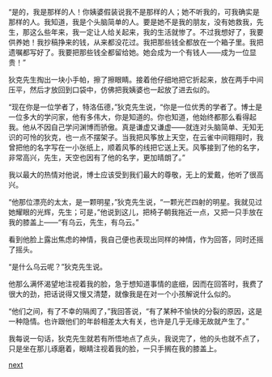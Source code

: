 
“是的，我是那样的人！你姨婆假装说我不是那样的人；她不听我的，可我确实是那样的人。我知道，我是个头脑简单的人。要是她不是我的朋友，没有她救我，先生，那这么些年来，我一定让人给关起来，我的生活就惨了。不过我想好了，我要供养她！我抄稿挣来的钱，从来都没花过。我把那些钱全都放在一个箱子里。我把遗嘱都写好了。我要把那些钱全都留给她。她会成为一个有钱人——成为一位显贵！”

狄克先生掏出一块小手帕，擦了擦眼睛。接着他仔细地把它折起来，放在两手中间压平，然后才放回到口袋中，仿佛把我姨婆也一起放了进去似的。

“现在你是一位学者了，特洛伍德，”狄克先生说，“你是一位优秀的学者了。博士是一位多大的学问家，他有多伟大，你是知道的。你也知道，他始终都那么看得起我。他从不因自己学问渊博而骄傲。真是谦虚又谦虚——就连对头脑简单、无知无识的可怜的狄克，也一点不摆架子。当我把风筝放上天空，在云雀中间翱翔时，我曾把他的名字写在一小张纸上，顺着风筝的线把它送上天。风筝接到了他的名字，非常高兴，先生，天空也因有了他的名字，更加晴朗了。”

我以最大的热情对他说，博士应该受到我们最大的尊敬，无上的爱戴，他听了很高兴。

“他那位漂亮的太太，是一颗明星，”狄克先生说，“一颗光芒四射的明星。我就见过她耀眼的光辉，先生；可是，”他说到这儿，把椅子朝我拖近一点，又把一只手放在我的膝盖上——“有乌云，先生，有乌云。”

看到他脸上露出焦虑的神情，我自己便也表现出同样的神情，作为回答，同时还摇了摇头。

“是什么乌云呢？”狄克先生说。

他那么满怀渴望地注视着我的脸，急于想知道事情的底细，因而在回答时，我费了很大的劲，把话说得又慢又清楚，就像我是在对一个小孩解说什么似的。

“他们之间，有了不幸的隔阂了，”我回答说，“有了某种不愉快的分裂的原因，这是一种隐情。也许跟他们的年龄相差太大有关，也许是几乎无缘无故就产生了。”

我每说一句话，狄克先生就若有所悟地点了点头，我说完了，他的头也就不点了，只是坐在那儿琢磨着，眼睛注视着我的脸，一只手搁在我的膝盖上。

[next](page578)